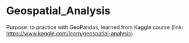 # Geospatial_Analysis

Purpose: to practice with GeoPandas, learned from Kaggle course (link: https://www.kaggle.com/learn/geospatial-analysis)


